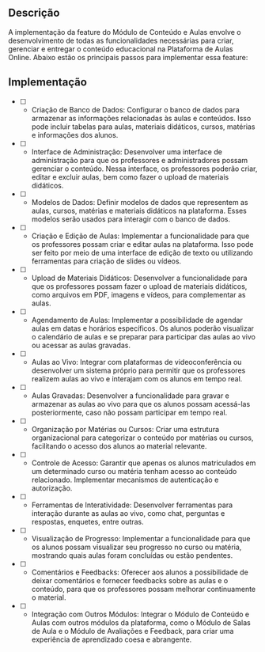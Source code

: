 
## Descrição

A implementação da feature do Módulo de Conteúdo e Aulas envolve o desenvolvimento de todas as funcionalidades necessárias para criar, gerenciar e entregar o conteúdo educacional na Plataforma de Aulas Online. Abaixo estão os principais passos para implementar essa feature:

## Implementação

- [ ] - Criação de Banco de Dados: Configurar o banco de dados para armazenar as informações relacionadas às aulas e conteúdos. Isso pode incluir tabelas para aulas, materiais didáticos, cursos, matérias e informações dos alunos.

- [ ] - Interface de Administração: Desenvolver uma interface de administração para que os professores e administradores possam gerenciar o conteúdo. Nessa interface, os professores poderão criar, editar e excluir aulas, bem como fazer o upload de materiais didáticos.

- [ ] - Modelos de Dados: Definir modelos de dados que representem as aulas, cursos, matérias e materiais didáticos na plataforma. Esses modelos serão usados para interagir com o banco de dados.

- [ ] - Criação e Edição de Aulas: Implementar a funcionalidade para que os professores possam criar e editar aulas na plataforma. Isso pode ser feito por meio de uma interface de edição de texto ou utilizando ferramentas para criação de slides ou vídeos.

- [ ] - Upload de Materiais Didáticos: Desenvolver a funcionalidade para que os professores possam fazer o upload de materiais didáticos, como arquivos em PDF, imagens e vídeos, para complementar as aulas.

- [ ] - Agendamento de Aulas: Implementar a possibilidade de agendar aulas em datas e horários específicos. Os alunos poderão visualizar o calendário de aulas e se preparar para participar das aulas ao vivo ou acessar as aulas gravadas.

- [ ] - Aulas ao Vivo: Integrar com plataformas de videoconferência ou desenvolver um sistema próprio para permitir que os professores realizem aulas ao vivo e interajam com os alunos em tempo real.

- [ ] - Aulas Gravadas: Desenvolver a funcionalidade para gravar e armazenar as aulas ao vivo para que os alunos possam acessá-las posteriormente, caso não possam participar em tempo real.

- [ ] - Organização por Matérias ou Cursos: Criar uma estrutura organizacional para categorizar o conteúdo por matérias ou cursos, facilitando o acesso dos alunos ao material relevante.

- [ ] - Controle de Acesso: Garantir que apenas os alunos matriculados em um determinado curso ou matéria tenham acesso ao conteúdo relacionado. Implementar mecanismos de autenticação e autorização.

- [ ] - Ferramentas de Interatividade: Desenvolver ferramentas para interação durante as aulas ao vivo, como chat, perguntas e respostas, enquetes, entre outras.

- [ ] - Visualização de Progresso: Implementar a funcionalidade para que os alunos possam visualizar seu progresso no curso ou matéria, mostrando quais aulas foram concluídas ou estão pendentes.

- [ ] - Comentários e Feedbacks: Oferecer aos alunos a possibilidade de deixar comentários e fornecer feedbacks sobre as aulas e o conteúdo, para que os professores possam melhorar continuamente o material.

- [ ] - Integração com Outros Módulos: Integrar o Módulo de Conteúdo e Aulas com outros módulos da plataforma, como o Módulo de Salas de Aula e o Módulo de Avaliações e Feedback, para criar uma experiência de aprendizado coesa e abrangente.